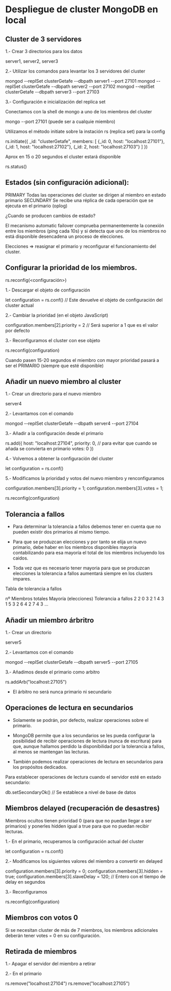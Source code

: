 # Despliegue de cluster MongoDB en local

## Cluster de 3 servidores

1.- Crear 3 directorios para los datos

server1, server2, server3

2.- Utilizar los comandos para levantar los 3 servidores del cluster

mongod --replSet clusterGetafe --dbpath server1 --port 27101
mongod --replSet clusterGetafe --dbpath server2 --port 27102
mongod --replSet clusterGetafe --dbpath server3 --port 27103

3.- Configuración e inicialización del replica set

Conectamos con la shell de mongo a uno de los miembros del cluster

mongo --port 27101 (puede ser a cualquie miembro)

Utilizamos el método initiate sobre la instación rs (replica set) para la config

rs.initiate({
    _id: "clusterGetafe",
    members: [
        {_id: 0, host: "localhost:27101"},
        {_id: 1, host: "localhost:27102"},
        {_id: 2, host: "localhost:27103"}
    ]
})


Aprox en 15 o 20 segundos el cluster estará disponible

rs.status()

## Estados (sin configuración adicional):

PRIMARY Todas las operaciones del cluster se dirigen al miembro en estado primario
SECUNDARY Se recibe una réplica de cada operación que se ejecuta en el primario (oplog)

¿Cuando se producen cambios de estado?

El mecanismo automatic failover comprueba permanentemente la conexión entre los miembros (ping cada 10s) y
si detecta que uno de los miembros no está disponible desencadena un proceso de elecciones.

Elecciones => reasignar el primario y reconfigurar el funcionamiento del cluster.

## Configurar la prioridad de los miembros.

rs.reconfig(<configuración>)

1.- Descargar el objeto de configuración

let configuration = rs.conf() // Este devuelve el objeto de configuración del cluster actual

2.- Cambiar la prioridad (en el objeto JavaScript)

configuration.members[2].priority = 2 // Será superior a 1 que es el valor por defecto

3.- Reconfiguramos el cluster con ese objeto

rs.reconfig(configuration)

Cuando pasen 15-20 segundos el miembro con mayor prioridad pasará a ser el PRIMARIO (siempre que esté disponible)

## Añadir un nuevo miembro al cluster

1.- Crear un directorio para el nuevo miembro

server4

2.- Levantamos con el comando

mongod --replSet clusterGetafe --dbpath server4 --port 27104

3.- Añadir a la configuración desde el primario

rs.add({
    host: "localhost:27104",
    priority: 0, // para evitar que cuando se añada se convierta en primario
    votes: 0
})

4.- Volvemos a obtener la configuración del cluster

let configuration = rs.conf()

5.- Modificamos la prioridad y votos del nuevo miembro y renconfiguramos

configuration.members[3].priority = 1;
configuration.members[3].votes = 1;

rs.reconfig(configuration)

## Tolerancia a fallos

- Para determinar la tolerancia a fallos debemos tener en cuenta que no pueden 
existir dos primarios al mismo tiempo.

- Para que se produzcan elecciones y por tanto se elija un nuevo primario, debe haber en los
miembros disponibles mayoria contabilizando para esa mayoría el total de los miembros incluyendo los caidos.

- Toda vez que es necesario tener mayoria para que se produzcan elecciones la tolerancia a fallos aumentará
siempre en los clusters impares.

Tabla de tolerancia a fallos

nº Miembros totales         Mayoría (elecciones)        Tolerancia a fallos
    2                           2                           0
    3                           2                           1
    4                           3                           1
    5                           3                           2
    6                           4                           2
    7                           4                           3
    ...

## Añadir un miembro árbritro

1.- Crear un directorio

server5

2.- Levantamos con el comando

mongod --replSet clusterGetafe --dbpath server5 --port 27105

3.- Añadimos desde el primario como arbitro

rs.addArb("localhost:27105")

- El árbitro no será nunca primario ni secundario

## Operaciones de lectura en secundarios

- Solamente se podrán, por defecto, realizar operaciones sobre el primario.

- MongoDB permite que a los secundarios se les pueda configurar la posibilidad de recibir operaciones
de lectura (nunca de escritura) para que, aunque hallamos perdido la disponibilidad por la tolerancia
a fallos, al menos se mantengan las lecturas.

- También podemos realizar operaciones de lectura en secundarios para los propósitos dedicados.

Para establecer operaciones de lectura cuando el servidor esté en estado secundario:

db.setSecondaryOk() // Se establece a nivel de base de datos

## Miembros delayed (recuperación de desastres)

Miembros ocultos tienen prioridad 0 (para que no puedan llegar a ser primarios) y ponerles hidden igual a true
para que no puedan recibir lecturas.

1.- En el primario, recuperamos la configuración actual del cluster

let configuration = rs.conf()

2.- Modificamos los siguientes valores del miembro a convertir en delayed

configuration.members[3].priority = 0;
configuration.members[3].hidden = true;
configuration.members[3].slaveDelay = 120; // Entero con el tiempo de delay en segundos

3.- Reconfiguramos

rs.reconfig(configuration)

## Miembros con votos 0

Si se necesitan cluster de más de 7 miembros, los miembros adicionales deberán tener votes = 0
en su configuración.

## Retirada de miembros

1.- Apagar el servidor del miembro a retirar

2.- En el primario

rs.remove("localhost:27104")
rs.remove("localhost:27105")
